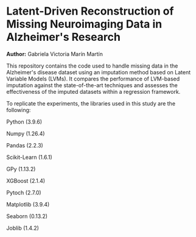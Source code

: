 # Latent-Driven Reconstruction of Missing Neuroimaging Data in Alzheimer's Research

**Author:** Gabriela Victoria Marín Martín

This repository contains the code used to handle missing data in the Alzheimer's disease dataset using an imputation method based on Latent Variable Models (LVMs). It compares the performance of LVM-based imputation against the state-of-the-art techniques and assesses the effectiveness of the imputed datasets within a regression framework.

To replicate the experiments, the libraries used in this study are the following:

  Python (3.9.6)
  
  Numpy (1.26.4)
  
  Pandas (2.2.3)
  
  Scikit-Learn (1.6.1)
  
  GPy (1.13.2)
  
  XGBoost (2.1.4)
  
  Pytoch (2.7.0)
  
  Matplotlib (3.9.4)
  
  Seaborn (0.13.2)
  
  Joblib (1.4.2)
